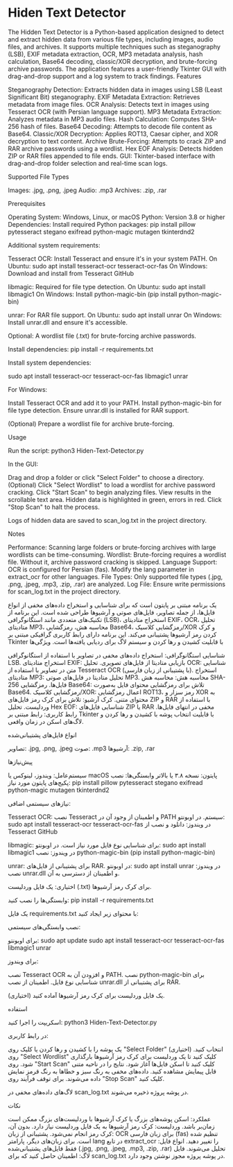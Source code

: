 # Hiden Text Detector


The Hidden Text Detector is a Python-based application designed to detect and extract hidden data from various file types, including images, audio files, and archives. It supports multiple techniques such as steganography (LSB), EXIF metadata extraction, OCR, MP3 metadata analysis, hash calculation, Base64 decoding, classic/XOR decryption, and brute-forcing archive passwords. The application features a user-friendly Tkinter GUI with drag-and-drop support and a log system to track findings.
Features

Steganography Detection: Extracts hidden data in images using LSB (Least Significant Bit) steganography.
EXIF Metadata Extraction: Retrieves metadata from image files.
OCR Analysis: Detects text in images using Tesseract OCR (with Persian language support).
MP3 Metadata Extraction: Analyzes metadata in MP3 audio files.
Hash Calculation: Computes SHA-256 hash of files.
Base64 Decoding: Attempts to decode file content as Base64.
Classic/XOR Decryption: Applies ROT13, Caesar cipher, and XOR decryption to text content.
Archive Brute-Forcing: Attempts to crack ZIP and RAR archive passwords using a wordlist.
Hex EOF Analysis: Detects hidden ZIP or RAR files appended to file ends.
GUI: Tkinter-based interface with drag-and-drop folder selection and real-time scan logs.

Supported File Types

Images: .jpg, .png, .jpeg
Audio: .mp3
Archives: .zip, .rar

Prerequisites

Operating System: Windows, Linux, or macOS
Python: Version 3.8 or higher
Dependencies:
Install required Python packages:
pip install pillow pytesseract stegano exifread python-magic mutagen tkinterdnd2


Additional system requirements:

Tesseract OCR: Install Tesseract and ensure it's in your system PATH.
On Ubuntu: sudo apt install tesseract-ocr tesseract-ocr-fas
On Windows: Download and install from Tesseract GitHub


libmagic: Required for file type detection.
On Ubuntu: sudo apt install libmagic1
On Windows: Install python-magic-bin (pip install python-magic-bin)


unrar: For RAR file support.
On Ubuntu: sudo apt install unrar
On Windows: Install unrar.dll and ensure it's accessible.






Optional:
A wordlist file (.txt) for brute-forcing archive passwords.



Install dependencies:
pip install -r requirements.txt



Install system dependencies:


sudo apt install tesseract-ocr tesseract-ocr-fas libmagic1 unrar


For Windows:

Install Tesseract OCR and add it to your PATH.
Install python-magic-bin for file type detection.
Ensure unrar.dll is installed for RAR support.




(Optional) Prepare a wordlist file for archive brute-forcing.


Usage

Run the script:
python3 Hiden-Text-Detector.py


In the GUI:

Drag and drop a folder or click "Select Folder" to choose a directory.
(Optional) Click "Select Wordlist" to load a wordlist for archive password cracking.
Click "Start Scan" to begin analyzing files.
View results in the scrollable text area. Hidden data is highlighted in green, errors in red.
Click "Stop Scan" to halt the process.


Logs of hidden data are saved to scan_log.txt in the project directory.


Notes

Performance: Scanning large folders or brute-forcing archives with large wordlists can be time-consuming.
Wordlist: Brute-forcing requires a wordlist file. Without it, archive password cracking is skipped.
Language Support: OCR is configured for Persian (fas). Modify the lang parameter in extract_ocr for other languages.
File Types: Only supported file types (.jpg, .png, .jpeg, .mp3, .zip, .rar) are analyzed.
Log File: Ensure write permissions for scan_log.txt in the project directory.




 یک برنامه مبتنی بر پایتون است که برای شناسایی و استخراج داده‌های مخفی از انواع فایل‌ها، از جمله تصاویر، فایل‌های صوتی و آرشیوها طراحی شده است. این برنامه از تکنیک‌های متعددی مانند استگانوگرافی (LSB)، استخراج متادیتای EXIF، OCR، تحلیل متادیتای MP3، محاسبه هش، رمزگشایی Base64، رمزگشایی کلاسیک/XOR و کرک کردن رمز آرشیوها پشتیبانی می‌کند. این برنامه دارای رابط کاربری گرافیکی مبتنی بر Tkinter با قابلیت کشیدن و رها کردن و سیستم لاگ برای ردیابی یافته‌ها است.
ویژگی‌ها

شناسایی استگانوگرافی: استخراج داده‌های مخفی در تصاویر با استفاده از استگانوگرافی LSB.
استخراج متادیتای EXIF: بازیابی متادیتا از فایل‌های تصویری.
تحلیل OCR: شناسایی متن در تصاویر با استفاده از Tesseract OCR (با پشتیبانی از زبان فارسی).
استخراج متادیتای MP3: تحلیل متادیتا در فایل‌های صوتی MP3.
محاسبه هش: محاسبه هش SHA-256 فایل‌ها.
رمزگشایی Base64: تلاش برای رمزگشایی محتوای فایل به‌صورت Base64.
رمزگشایی کلاسیک/XOR: اعمال رمزگشایی ROT13، رمز سزار و XOR به محتوای متنی.
کرک آرشیو: تلاش برای کرک رمز فایل‌های ZIP و RAR با استفاده از وردلیست.
تحلیل Hex EOF: شناسایی فایل‌های ZIP یا RAR مخفی در انتهای فایل‌ها.
رابط کاربری: رابط مبتنی بر Tkinter با قابلیت انتخاب پوشه با کشیدن و رها کردن و لاگ‌های اسکن در زمان واقعی.

انواع فایل‌های پشتیبانی‌شده

تصاویر: .jpg, .png, .jpeg
صوت: .mp3
آرشیوها: .zip, .rar

پیش‌نیازها

سیستم‌عامل: ویندوز، لینوکس یا macOS
پایتون: نسخه ۳.۸ یا بالاتر
وابستگی‌ها:
نصب پکیج‌های پایتون مورد نیاز:
pip install pillow pytesseract stegano exifread python-magic mutagen tkinterdnd2


نیازهای سیستمی اضافی:

Tesseract OCR: نصب Tesseract و اطمینان از وجود آن در PATH سیستم.
در اوبونتو: sudo apt install tesseract-ocr tesseract-ocr-fas
در ویندوز: دانلود و نصب از Tesseract GitHub


libmagic: برای شناسایی نوع فایل مورد نیاز است.
در اوبونتو: sudo apt install libmagic1
در ویندوز: نصب python-magic-bin (pip install python-magic-bin)


unrar: برای پشتیبانی از فایل‌های RAR.
در اوبونتو: sudo apt install unrar
در ویندوز: نصب unrar.dll و اطمینان از دسترسی به آن.






اختیاری:
یک فایل وردلیست (.txt) برای کرک رمز آرشیوها.




وابستگی‌ها را نصب کنید:
pip install -r requirements.txt

یک فایل requirements.txt با محتوای زیر ایجاد کنید:

نصب وابستگی‌های سیستمی:

برای اوبونتو:
sudo apt update
sudo apt install tesseract-ocr tesseract-ocr-fas libmagic1 unrar


برای ویندوز:

نصب Tesseract OCR و افزودن آن به PATH.
نصب python-magic-bin برای شناسایی نوع فایل.
اطمینان از نصب unrar.dll برای پشتیبانی از RAR.




(اختیاری) یک فایل وردلیست برای کرک رمز آرشیوها آماده کنید.


استفاده

اسکریپت را اجرا کنید:
python3 Hiden-Text-Detector.py


در رابط کاربری:

یک پوشه را با کشیدن و رها کردن یا کلیک روی "Select Folder" انتخاب کنید.
(اختیاری) روی "Select Wordlist" کلیک کنید تا یک وردلیست برای کرک رمز آرشیوها بارگذاری شود.
روی "Start Scan" کلیک کنید تا اسکن فایل‌ها آغاز شود.
نتایج را در ناحیه متنی قابل پیمایش مشاهده کنید. داده‌های مخفی به رنگ سبز و خطاها به رنگ قرمز نمایش داده می‌شوند.
برای توقف فرآیند روی "Stop Scan" کلیک کنید.


لاگ‌های داده‌های مخفی در scan_log.txt در پوشه پروژه ذخیره می‌شوند.


نکات

عملکرد: اسکن پوشه‌های بزرگ یا کرک آرشیوها با وردلیست‌های بزرگ ممکن است زمان‌بر باشد.
وردلیست: کرک رمز آرشیوها به یک فایل وردلیست نیاز دارد. بدون آن، کرک رمز انجام نمی‌شود.
پشتیبانی از زبان: OCR برای زبان فارسی (fas) تنظیم شده است. برای زبان‌های دیگر، پارامتر lang در تابع extract_ocr را تغییر دهید.
انواع فایل: فقط فایل‌های پشتیبانی‌شده (.jpg, .png, .jpeg, .mp3, .zip, .rar) تحلیل می‌شوند.
فایل لاگ: اطمینان حاصل کنید که برای scan_log.txt در پوشه پروژه مجوز نوشتن وجود دارد.


